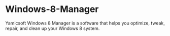 # Windows-8-Manager
Yamicsoft Windows 8 Manager is a software that helps you optimize, tweak, repair, and clean up your Windows 8 system.
